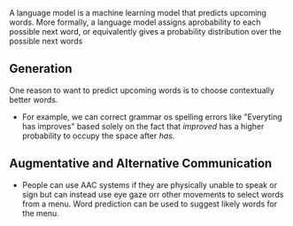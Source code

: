 A language model is a machine learning model that predicts upcoming words. More formally, a language model assigns aprobability to each possible next word, or equivalently gives a probability distribution over the possible next words

## Generation

One reason to want to predict upcoming words is to choose contextually better words. 

- For example, we can correct grammar os spelling errors like "Everyting has improves" based solely on the fact that _improved_ has a higher probability to occupy the space after _has_.

## Augmentative and Alternative Communication

- People can use AAC systems if they are physically unable to speak or sign but can instead use eye gaze orr other movements to select words from a menu. Word prediction can be used to suggest likely words for the menu.
